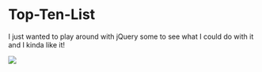 # Top-Ten-List

I just wanted to play around with jQuery some to see what I could do with it and I kinda like it!

![](topTen.gif)

